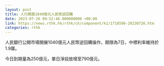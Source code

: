 ```yaml
---
layout: post
title: 人行開展1040億元人民幣逆回購
date: 2023-07-26 09:52:46.000000000 +08:00
link: https://news.rthk.hk/rthk/ch/component/k2/1710590-20230726.htm
categories: rthk
---
```


人民銀行公開市場開展1040億元人民幣逆回購操作，期限為7日，中標利率維持於1.9厘。

今日到期量為250億元，單日淨投放增至790億元。
